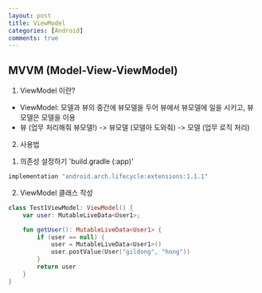 ```yaml
---
layout: post
title: ViewModel
categories: [Android]
comments: true
---
```

## MVVM (Model-View-ViewModel)
1. ViewModel 이란?
- ViewModel: 모델과 뷰의 중간에 뷰모델을 두어 뷰에서 뷰모델에 일을 시키고, 뷰모델은 모델을 이용
- 뷰 (업무 처리해줘 뷰모델!) -> 뷰모델 (모델아 도와줘) -> 모델 (업무 로직 처리)

2. 사용법
 1) 의존성 설정하기 'build.gradle (:app)'
```kotlin
implementation "android.arch.lifecycle:extensions:1.1.1"
```
 2) ViewModel 클래스 작성
```kotlin
class Test1ViewModel: ViewModel() {
    var user: MutableLiveData<User1>;

    fun getUser(): MutableLiveData<User1> { 
        if (user == null) {
            user = MutableLiveData<User1>()
            user.postValue(User("gildong", "hong"))
        }
        return user
    }
}
```
